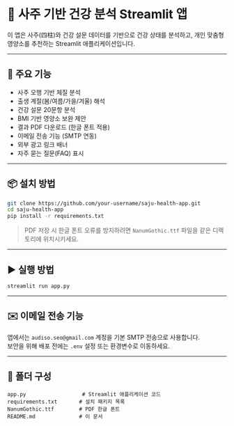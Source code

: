 # 🧠 사주 기반 건강 분석 Streamlit 앱

이 앱은 사주(四柱)와 건강 설문 데이터를 기반으로 건강 상태를 분석하고, 개인 맞춤형 영양소를 추천하는 Streamlit 애플리케이션입니다.

---

## 🚀 주요 기능

- 사주 오행 기반 체질 분석
- 출생 계절(봄/여름/가을/겨울) 해석
- 건강 설문 20문항 분석
- BMI 기반 영양소 보완 제안
- 결과 PDF 다운로드 (한글 폰트 적용)
- 이메일 전송 기능 (SMTP 연동)
- 외부 광고 링크 배너
- 자주 묻는 질문(FAQ) 표시

---

## 📦 설치 방법

```bash
git clone https://github.com/your-username/saju-health-app.git
cd saju-health-app
pip install -r requirements.txt
```

> PDF 저장 시 한글 폰트 오류를 방지하려면 `NanumGothic.ttf` 파일을 같은 디렉토리에 위치시키세요.

---

## ▶️ 실행 방법

```bash
streamlit run app.py
```

---

## ✉️ 이메일 전송 기능

앱에서는 `audiso.seo@gmail.com` 계정을 기본 SMTP 전송으로 사용합니다.  
보안을 위해 배포 전에는 `.env` 설정 또는 환경변수로 이동하세요.

---

## 🧩 폴더 구성

```
app.py                  # Streamlit 애플리케이션 코드
requirements.txt       # 설치 패키지 목록
NanumGothic.ttf        # PDF 한글 폰트
README.md              # 이 문서
```